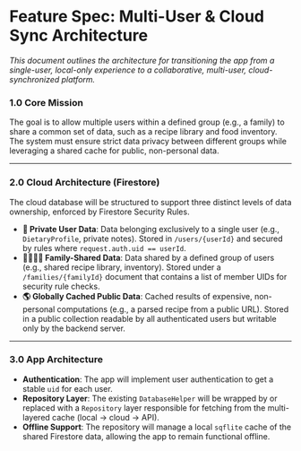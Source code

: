 # **Feature Spec: Multi-User & Cloud Sync Architecture**

*This document outlines the architecture for transitioning the app from a single-user, local-only experience to a collaborative, multi-user, cloud-synchronized platform.*

### **1.0 Core Mission**

The goal is to allow multiple users within a defined group (e.g., a family) to share a common set of data, such as a recipe library and food inventory. The system must ensure strict data privacy between different groups while leveraging a shared cache for public, non-personal data.

---

### **2.0 Cloud Architecture (Firestore)**

The cloud database will be structured to support three distinct levels of data ownership, enforced by Firestore Security Rules.

* **👤 Private User Data**: Data belonging exclusively to a single user (e.g., `DietaryProfile`, private notes). Stored in `/users/{userId}` and secured by rules where `request.auth.uid == userId`.
* **👨‍👩‍👧‍👦 Family-Shared Data**: Data shared by a defined group of users (e.g., shared recipe library, inventory). Stored under a `/families/{familyId}` document that contains a list of member UIDs for security rule checks.
* **🌎 Globally Cached Public Data**: Cached results of expensive, non-personal computations (e.g., a parsed recipe from a public URL). Stored in a public collection readable by all authenticated users but writable only by the backend server.

---

### **3.0 App Architecture**

* **Authentication**: The app will implement user authentication to get a stable `uid` for each user.
* **Repository Layer**: The existing `DatabaseHelper` will be wrapped by or replaced with a `Repository` layer responsible for fetching from the multi-layered cache (local -> cloud -> API).
* **Offline Support**: The repository will manage a local `sqflite` cache of the shared Firestore data, allowing the app to remain functional offline.